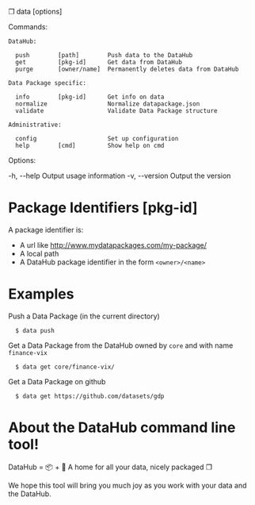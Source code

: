 
  ❒ data [options] <command> <args>

  Commands:

    DataHub:

      push        [path]        Push data to the DataHub
      get         [pkg-id]      Get data from DataHub
      purge       [owner/name]  Permanently deletes data from DataHub

    Data Package specific:

      info        [pkg-id]      Get info on data
      normalize                 Normalize datapackage.json
      validate                  Validate Data Package structure

    Administrative:

      config                    Set up configuration
      help        [cmd]         Show help on cmd

  Options:

  -h, --help              Output usage information
  -v, --version           Output the version

# Package Identifiers [pkg-id]

  A package identifier is:

- A url like http://www.mydatapackages.com/my-package/
- A local path
- A DataHub package identifier in the form `<owner>/<name>`


# Examples

  Push a Data Package (in the current directory)

      $ data push

  Get a Data Package from the DataHub owned by `core` and with name `finance-vix`

      $ data get core/finance-vix/

  Get a Data Package on github

      $ data get https://github.com/datasets/gdp


# About the **DataHub** command line tool!

  DataHub = 📦  + 🐘  A home for all your data, nicely packaged ❒

  We hope this tool will bring you much joy as you work with your data and the DataHub.


